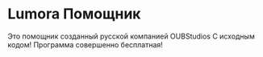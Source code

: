 # Lumora Помощник
Это помощник созданный русской компанией OUBStudios
С исходным кодом!
Программа совершенно бесплатная!
